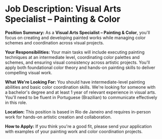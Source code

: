 # Job Description: Visual Arts Specialist – Painting & Color

**Position Summary:**
As a **Visual Arts Specialist – Painting & Color**, you'll focus on creating and developing painted works while managing color schemes and coordination across visual projects.

**Your Responsibilities:**
Your main tasks will include executing painting techniques at an intermediate level, coordinating color palettes and schemes, and ensuring visual consistency across artistic projects. You'll apply both foundational color theory and hands-on painting skills to deliver compelling visual work.

**What We're Looking For:**
You should have intermediate-level painting abilities and basic color coordination skills. We're looking for someone with a bachelor's degree and at least 1 year of relevant experience in visual arts. You'll need to be fluent in Portuguese (Brazilian) to communicate effectively in this role.

**Location:**
This position is based in Rio de Janeiro and requires in-person work for hands-on artistic creation and collaboration.

**How to Apply:**
If you think you're a good fit, please send your application with examples of your painting work and color coordination projects.